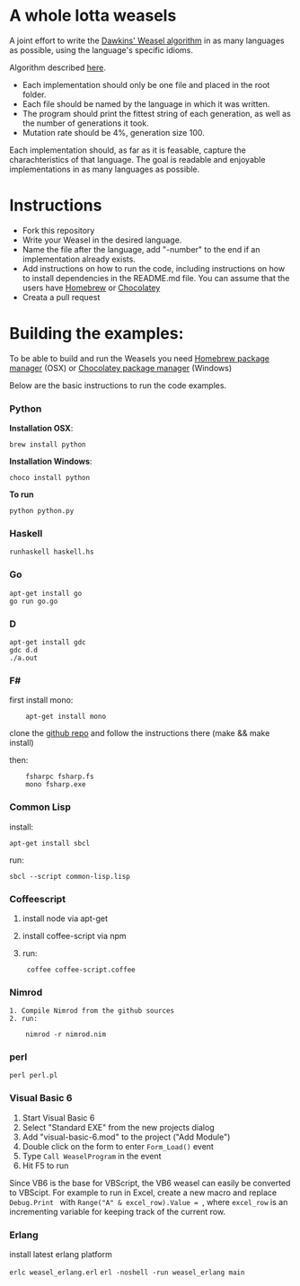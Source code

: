 # A whole lotta weasels

A joint effort to write the [Dawkins' Weasel algorithm][wikipedia] in as many languages as possible, using the language's specific idioms.

Algorithm described [here][algorithm].

+ Each implementation should only be one file and placed in the root folder.
+ Each file should be named by the language in which it was written.
+ The program should print the fittest string of each generation, as well as the number of generations it took.
+ Mutation rate should be 4%, generation size 100.


Each implementation should, as far as it is feasable, capture the charachteristics of that language. The goal is readable and enjoyable implementations in as many languages as possible.

[wikipedia]: http://en.wikipedia.org/wiki/Weasel_program
[algorithm]: http://rationalwiki.org/wiki/Dawkins_weasel

# Instructions

* Fork this repository
* Write your Weasel in the desired language.
* Name the file after the language, add "-number" to the end if an implementation already exists.
* Add instructions on how to run the code, including instructions on how to install dependencies in the README.md file. You can assume that the users have [Homebrew][homebrew] or [Chocolatey][chocolatey]
* Creata a pull request

# Building the examples:

To be able to build and run the Weasels you need [Homebrew package manager][homebrew] (OSX) or [Chocolatey package manager][chocolatey] (Windows)

Below are the basic instructions to run the code examples.

### Python
**Installation OSX**:

    brew install python
    
**Installation Windows**:

    choco install python 
    
**To run**
    
    python python.py

### Haskell

    runhaskell haskell.hs

### Go

    apt-get install go
    go run go.go

### D

    apt-get install gdc
    gdc d.d
    ./a.out

### F&#35;
first install mono:

        apt-get install mono

clone the [github repo][fsharp-github] and follow the instructions there (make && make install)

then:

        fsharpc fsharp.fs
        mono fsharp.exe

[fsharp-github]: https://github.com/fsharp/fsharp

### Common Lisp
install:

    apt-get install sbcl

run:

    sbcl --script common-lisp.lisp

### Coffeescript

1. install node via apt-get
2. install coffee-script via npm
3. run:

        coffee coffee-script.coffee
		
		
### Nimrod

	1. Compile Nimrod from the github sources
	2. run:
	
		nimrod -r nimrod.nim

[homebrew]: http://brew.sh/
[chocolatey]: https://chocolatey.org/

### perl

    perl perl.pl

### Visual Basic 6

1. Start Visual Basic 6
2. Select "Standard EXE" from the new projects dialog
3. Add "visual-basic-6.mod" to the project ("Add Module")
4. Double click on the form to enter `Form_Load()` event
5. Type `Call WeaselProgram` in the event
6. Hit F5 to run

Since VB6 is the base for VBScript, the VB6 weasel can easily be converted to VBScipt. For example  to run in Excel, create a new macro and replace `Debug.Print ` with `Range("A" & excel_row).Value = `, where `excel_row` is an incrementing variable for keeping track of the current row.


### Erlang ###

install latest erlang platform

`erlc weasel_erlang.erl`
`erl -noshell -run weasel_erlang main`
